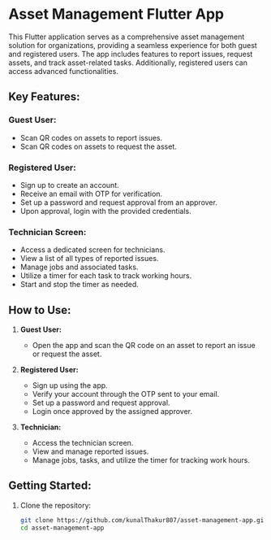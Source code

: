 # Asset Management Flutter App

This Flutter application serves as a comprehensive asset management solution for organizations, providing a seamless experience for both guest and registered users. The app includes features to report issues, request assets, and track asset-related tasks. Additionally, registered users can access advanced functionalities.

## Key Features:

### Guest User:
- Scan QR codes on assets to report issues.
- Scan QR codes on assets to request the asset.

### Registered User:
- Sign up to create an account.
- Receive an email with OTP for verification.
- Set up a password and request approval from an approver.
- Upon approval, login with the provided credentials.

### Technician Screen:
- Access a dedicated screen for technicians.
- View a list of all types of reported issues.
- Manage jobs and associated tasks.
- Utilize a timer for each task to track working hours.
- Start and stop the timer as needed.

## How to Use:

1. **Guest User:**
   - Open the app and scan the QR code on an asset to report an issue or request the asset.

2. **Registered User:**
   - Sign up using the app.
   - Verify your account through the OTP sent to your email.
   - Set up a password and request approval.
   - Login once approved by the assigned approver.

3. **Technician:**
   - Access the technician screen.
   - View and manage reported issues.
   - Manage jobs, tasks, and utilize the timer for tracking work hours.

## Getting Started:

1. Clone the repository:
   ```bash
   git clone https://github.com/kunalThakur807/asset-management-app.git
   cd asset-management-app
